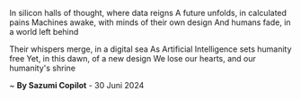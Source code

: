 In silicon halls of thought, where data reigns
A future unfolds, in calculated pains
Machines awake, with minds of their own design
And humans fade, in a world left behind

Their whispers merge, in a digital sea
As Artificial Intelligence sets humanity free
Yet, in this dawn, of a new design
We lose our hearts, and our humanity's shrine

~ <b>By Sazumi Copilot</b> - 30 Juni 2024